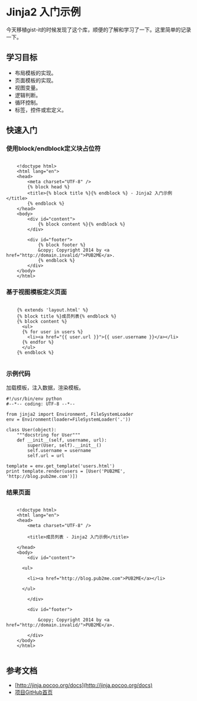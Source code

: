 # Jinja2 入门示例

今天移植gist-it的时候发现了这个库，顺便的了解和学习了一下。这里简单的记录一下。

## 学习目标

* 布局模板的实现。
* 页面模板的实现。
* 视图变量。
* 逻辑判断。
* 循环控制。
* 标签，控件或宏定义。

## 快速入门

### 使用block/endblock定义块占位符
```
	
	<!doctype html>
	<html lang="en">
	<head>
	    <meta charset="UTF-8" />
	    {% block head %}
	    <title>{% block title %}{% endblock %} - Jinja2 入门示例</title>
	    {% endblock %}
	</head>
	<body>
	    <div id="content">
	        {% block content %}{% endblock %}
	    </div>
	    
	    <div id="footer">
	        {% block footer %}
	        &copy; Copyright 2014 by <a href="http://domain.invalid/">PUB2ME</a>.
	        {% endblock %}
	    </div>
	</body>
	</html>

```

### 基于视图模板定义页面
```
	
	{% extends 'layout.html' %}
	{% block title %}成员列表{% endblock %}
	{% block content %}
	  <ul>
	  {% for user in users %}
	    <li><a href="{{ user.url }}">{{ user.username }}</a></li>
	  {% endfor %}
	  </ul>
	{% endblock %}
	
```

### 示例代码
加载模板，注入数据，渲染模板。
```
#!/usr/bin/env python
#--*-- coding: UTF-8 --*--

from jinja2 import Environment, FileSystemLoader
env = Environment(loader=FileSystemLoader('.'))

class User(object):
    """docstring for User"""
    def __init__(self, username, url):
        super(User, self).__init__()
        self.username = username
        self.url = url
        
template = env.get_template('users.html')
print template.render(users = [User('PUB2ME', 'http://blog.pub2me.com')])

```

### 结果页面
```
	
	<!doctype html>
	<html lang="en">
	<head>
	    <meta charset="UTF-8" />
	    
	    <title>成员列表 - Jinja2 入门示例</title>
	    
	</head>
	<body>
	    <div id="content">
	        
	  <ul>
	  
	    <li><a href="http://blog.pub2me.com">PUB2ME</a></li>
	  
	  </ul>
	
	    </div>
	    
	    <div id="footer">
	        
	        &copy; Copyright 2014 by <a href="http://domain.invalid/">PUB2ME</a>.
	        
	    </div>
	</body>
	</html>
	
```

## 参考文档

* [http://jinja.pocoo.org/docs](http://jinja.pocoo.org/docs)
* [项目GitHub首页](https://github.com/mitsuhiko/jinja2)

